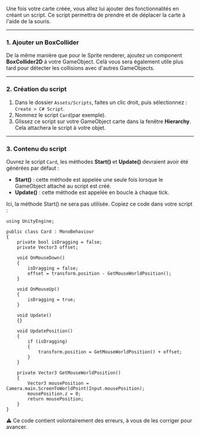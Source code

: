 Une fois votre carte créée, vous allez lui ajouter des fonctionnalités en créant un script. Ce script permettra de prendre et de déplacer la carte à l'aide de la souris.

---
### 1. Ajouter un BoxCollider

De la même manière que pour le Sprite renderer, ajoutez un component **BoxCollider2D** à votre GameObject. Celà vous sera également utile plus tard pour détecter les collisions avec d'autres GameObjects.

---
### 2. Création du script

1. Dans le dossier `Assets/Scripts`, faites un clic droit, puis sélectionnez :  
    `Create > C# Script`.
2. Nommez le script `Card`(par exemple).
3. Glissez ce script sur votre GameObject carte dans la fenêtre **Hierarchy**. Cela attachera le script à votre objet.

---
### 3. Contenu du script

Ouvrez le script `Card`, les méthodes **Start()** et **Update()** devraient avoir été générées par défaut :

- **Start()** : cette méthode est appelée une seule fois lorsque le GameObject attaché au script est créé.
- **Update()** : cette méthode est appelée en boucle à chaque tick.

Ici, la méthode Start() ne sera pas utilisée. Copiez ce code dans votre script :
```
using UnityEngine;

public class Card : MonoBehaviour
{
    private bool isDragging = false;
    private Vector3 offset;

    void OnMouseDown()
    {
        isDragging = false;
        offset = transform.position - GetMouseWorldPosition();
    }

    void OnMouseUp()
    {
        isDragging = true;
    }

    void Update()
    {}

    void UpdatePosition()
    {
        if (isDragging)
        {
            transform.position = GetMouseWorldPosition() + offset;
        }
    }

    private Vector3 GetMouseWorldPosition()
    {
        Vector3 mousePosition = Camera.main.ScreenToWorldPoint(Input.mousePosition);
        mousePosition.z = 0;
        return mousePosition;
    }
}
```

⚠️ Ce code contient volontairement des erreurs, à vous de les corriger pour avancer.
